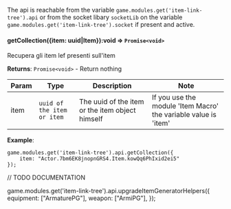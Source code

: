 The api is reachable from the variable `game.modules.get('item-link-tree').api` or from the socket libary `socketLib` on the variable `game.modules.get('item-link-tree').socket` if present and active.

#### getCollection({item: uuid|Item}):void ⇒ <code>Promise&lt;void&gt;</code>

Recupera gli item lef presenti sull'item

**Returns**: <code>Promise&lt;void&gt;</code> - Return nothing

| Param | Type | Description | Note |
| --- | --- | --- | --- |
| item | <code>uuid of the item or item</code> | The uuid of the item or the item object himself | If you use the module 'Item Macro' the variable value is 'item' |


**Example**:

```
game.modules.get('item-link-tree').api.getCollection({
    item: "Actor.7bm6EK8jnopnGRS4.Item.kowQq6PhIxid2ei5"
});

```




// TODO  DOCUMENTATION

game.modules.get('item-link-tree').api.upgradeItemGeneratorHelpers({
  equipment: ["ArmaturePG"],
  weapon: ["ArmiPG"],
});